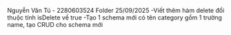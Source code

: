 Nguyễn Văn Tú - 2280603524
Folder 25/09/2025
-Viết thêm hàm delete đổi thuộc tính isDelete về true
-Tạo 1 schema mới có tên category gồm 1 trường name, tạo CRUD cho schema mới
